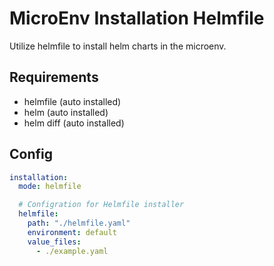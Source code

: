 # MicroEnv Installation Helmfile

Utilize helmfile to install helm charts in the microenv.

## Requirements

- helmfile (auto installed)
- helm (auto installed)
- helm diff (auto installed)

## Config

```yaml
installation:
  mode: helmfile

  # Configration for Helmfile installer
  helmfile:
    path: "./helmfile.yaml"
    environment: default
    value_files:
      - ./example.yaml
```
